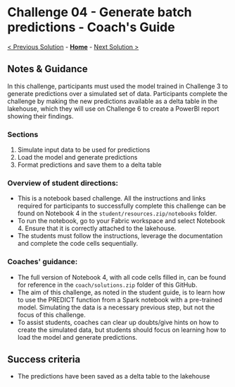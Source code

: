 # Challenge 04 - Generate batch predictions - Coach's Guide 

[< Previous Solution](./Solution-03.md) - **[Home](./README.md)** - [Next Solution >](./Solution-05.md)

## Notes & Guidance

In this challenge, participants must used the model trained in Challenge 3 to generate predictions over a simulated set of data. Participants complete the challenge by making the new predictions available as a delta table in the lakehouse, which they will use on Challenge 6 to create a PowerBI report showing their findings.

### Sections
1. Simulate input data to be used for predictions
2. Load the model and generate predictions
3. Format predictions and save them to a delta table
   
### Overview of student directions:
- This is a notebook based challenge. All the instructions and links required for participants to successfully complete this challenge can be found on Notebook 4 in the `student/resources.zip/notebooks` folder.
- To run the notebook, go to your Fabric workspace and select Notebook 4. Ensure that it is correctly attached to the lakehouse.
- The students must follow the instructions, leverage the documentation and complete the code cells sequentially.

### Coaches' guidance:
- The full version of Notebook 4, with all code cells filled in, can be found for reference in the `coach/solutions.zip` folder of this GitHub.
- The aim of this challenge, as noted in the student guide, is to learn how to use the PREDICT function from a Spark notebook with a pre-trained model. Simulating the data is a necessary previous step, but not the focus of this challenge.
- To assist students, coaches can clear up doubts/give hints on how to create the simulated data, but students should focus on learning how to load the model and generate predictions.

## Success criteria
  - The predictions have been saved as a delta table to the lakehouse

